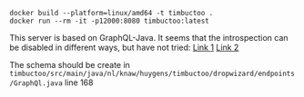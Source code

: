 ```
docker build --platform=linux/amd64 -t timbuctoo .
docker run --rm -it -p12000:8080 timbuctoo:latest
```


This server is based on GraphQL-Java. It seems that the introspection can be disabled in different ways, but have not tried:
[Link 1](https://stackoverflow.com/questions/72125480/how-to-disbale-introspection-query-in-graphql-java)
[Link 2](https://stackoverflow.com/questions/64882196/disable-graphql-introspection-in-graphql-java-tools)

The schema should be create in `timbuctoo/src/main/java/nl/knaw/huygens/timbuctoo/dropwizard/endpoints/GraphQl.java` line 168